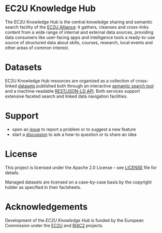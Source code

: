 # EC2U Knowledge Hub

The EC2U Knowledge Hub is the central knowledge sharing and semantic search facility of the
[EC2U Alliance](https://www.ec2u.eu/): it gathers, cleanses and cross-links content from a wide range of internal and
external data sources, providing data consumers like user-facing apps and intelligence tools a ready-to-use source of
structured data about skills, courses, research, local events and other areas of common interest.


# Datasets

EC2U Knowledge Hub resources are organized as a collection of cross-linked [datasets](datasets/index.md) published both
through an interactive [semantic search tool](blueprints/app.md) and a machine-readable
[REST/JSON-LD API](blueprints/api.md). Both services support extensive faceted search and linked data navigation
facilities.


# Support

- open an [issue](https://github.com/ec2u/data/issues) to report a problem or to suggest a new feature
- start a [discussion](https://github.com/ec2u/data/discussions) to ask a how-to question or to share an idea


# License

This project is licensed under the Apache 2.0 License – see [LICENSE](https://github.com/ec2u/card/blob/main/LICENSE)
file for details.

Managed datasets are licensed on a case-by-case basis by the copyright holder as specified in their factsheets.


# Acknowledgements

Development of the *EC2U Knowledge Hub* is funded by the European Commission under
the [EC2U](https://education.ec.europa.eu/sites/default/files/document-library-docs/european-universities-factsheet-ec2u.pdf)
and [RI4C2](https://cordis.europa.eu/project/id/101035803) projects.
